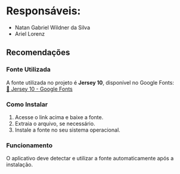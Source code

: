 # Responsáveis:
 - Natan Gabriel Wildner da Silva
 - Ariel Lorenz

## Recomendações  

### Fonte Utilizada  
A fonte utilizada no projeto é **Jersey 10**, disponível no Google Fonts:  
[🔗 Jersey 10 - Google Fonts](https://fonts.google.com/specimen/Jersey+10)  

### Como Instalar  
1. Acesse o link acima e baixe a fonte.  
2. Extraia o arquivo, se necessário.  
3. Instale a fonte no seu sistema operacional.  

### Funcionamento  
O aplicativo deve detectar e utilizar a fonte automaticamente após a instalação.
